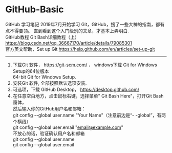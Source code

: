 # GitHub-Basic
GitHub 学习笔记
2019年7月开始学习 Git，GitHub，搜了一些大神的指南，都有点不得要领。
直到看到这个入门级别的文章，才基本上弄明白.    
GitHub教程 Git Bash详细教程（上）  https://blog.csdn.net/qq_36667170/article/details/79085301  
官方英文帮助，Set up Git  https://help.github.com/en/articles/set-up-git     

---------------------------------------------------------------------------------------------

1. 下载Git 软件，  https://git-scm.com/ ， windows下载  Git for Windows Setup的64位版本  
    64-bit Git for Windows Setup.    
2. 安装Git 软件, 全部按照默认选项安装.
3. 可选项，下载 GitHub Desktop， https://desktop.github.com/    
4. 在任意空白地方，点击鼠标右键，选择菜单" Git Bash Here"，打开Git Bash窗体，  
   然后输入你的GitHub用户名和邮箱：    
   git config --global user.name "Your Name"（注意前边是“- -global”，有两个横线）  
   git config --global user.email "email@example.com"     
   不放心的话，验证确认用户名和邮箱   
   git config --global user.name  
   git config --global user.email
   
   
